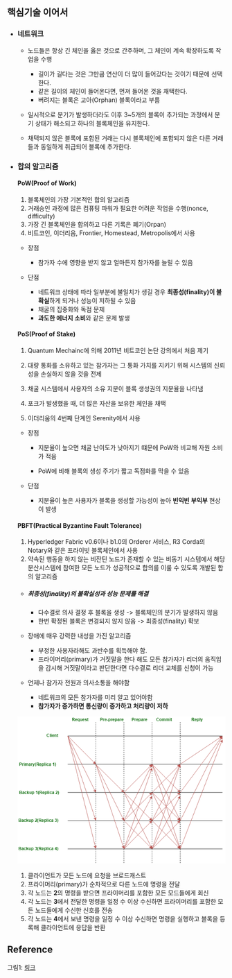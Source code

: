 ## 핵심기술 이어서

* ### 네트워크

  * 노드들은 항상 긴 체인을 옳은 것으로 간주하며, 그 체인이 계속 확장하도록 작업을 수행

    * 길이가 길다는 것은 그만큼 연산이 더 많이 들어갔다는 것이기 때문에 선택한다.
    * 같은 길이의 체인이 들어온다면, 먼져 들어온 것을 채택한다.
    * 버려지는 블록은 고아(Orphan) 블록이라고 부름

  * 일시적으로 분기가 발생하더라도 이후 3~5개의 블록이 추가되는 과정에서 분기 상태가 해소되고 하나의 블록체인을 유지한다.

  * 채택되지 않은 블록에 포함된 거래는 다시 블록체인에 포함되지 않은 다른 거래들과 동일하게 취급되어 블록에 추가한다.

    

* ### 합의 알고리즘

  #### PoW(Proof of Work)

  1. 블록체인의 가장 기본적인 합의 알고리즘
  2. 거래승인 과정에 많은 컴퓨팅 파워가 필요한 어려운 작업을 수행(nonce, difficulty)
  3. 가장 긴 블록체인을 합의하고 다른 기록은 폐기(Orpan)
  4. 비트코인, 이더리움, Frontier, Homestead, Metropolis에서 사용
     

  * 장점
    * 참가자 수에 영향을 받지 않고 얼마든지 참가자를 늘릴 수 있음
      
  * 단점
    * 네트워크 상태에 따라 일부분에 불일치가 생길 경우 **최종성(finality)이 불확실**하게 되거나 성능이 저하될 수 있음
    * 채굴의 집중화와 독점 문제
    * **과도한 에너지 소비**와 같은 문제 발생

  

  #### PoS(Proof of Stake)

  1. Quantum Mechainc에 의해 2011년 비트코인 논단 강의에서 처음 제기

  2. 대량 통화를 소유하고 있는 참가자는 그 통화 가치를 지키기 위해 시스템의 신뢰성을 손실하지 않을 것을 전제

  3. 채굴 시스템에서 사용자의 소유 지분이 블록 생성권의 지분율을 나타냄

  4. 포크가 발생했을 때, 더 많은 자산을 보유한 체인을 채택

  5. 이더리움의 4번째 단계인 Serenity에서 사용

     

  * 장점

    * 지분율이 높으면 채굴 난이도가 낮아지기 떄문에 PoW와 비교해 자원 소비가 적음

    * PoW에 비해 블록의 생성 주기가 짧고 독점화를 막을 수 있음

      

  * 단점

    * 지분율이 높은 사용자가 블록을 생성할 가능성이 높아 **빈익빈 부익부** 현상이 발생

      

  #### PBFT(Practical Byzantine Fault Tolerance)

  1. Hyperledger Fabric v0.6이나 b1.0의 Orderer 서비스, R3 Corda의 Notary와 같은 프라이빗 블록체인에서 사용
  2. 약속된 행동을 하지 않는 비잔틴 노드가 존재할 수 있는 비동기 시스템에서 해당 분산시스템에  참여한 모든 노드가 성공적으로 합의를 이룰 수 있도록 개발된 합의 알고리즘

  

  * ##### 최종성(finality)의 불확실성과 성능 문제를 해결

    * 다수결로 의사 결정 후 블록을 생성 -> 블록체인의 분기가 발생하지 않음
    * 한번 확정된 블록은 변경되지 않지 않음 -> 최종성(finality) 확보
      

  * 장애에 매우 강력한 내성을 가진 알고리즘

    * 부정한 사용자라해도 과반수를 획득해야 함.
    * 프라이머리(primary)가 거짓말을 한다 해도 모든 참가자가 리더의 움직임을 감시해 거짓말이라고 판단한다면 다수결로 리더 교체를 신청이 가능

  * 언제나 참가자 전원과 의사소통을 해야함

    * 네트워크의 모든 참가자를 미리 알고 있어야함
    * **참가자가 증가하면 통신량이 증가하고 처리량이 저하**

  

  ![PBFT](./image/PBFT.png)

  1. 클라이언트가 모든 노드에 요청을 브로드캐스트
  2. 프라이머리(primary)가 순차적으로 다른 노드에 명령을 전달
  3. 각 노드는 **2**의 명령을 받으면 프라이머리를 포함한 모든 모드들에게 회신
  4. 각 노드는 **3**에서 전달한 명령을 일정 수 이상 수신하면 프라이머리를 포함한 모든 노드들에게 수신한 신호를 전송
  5. 각 노드는 **4**에서 보낸 명령을 일정 수 이상 수신하면 명령을 실행하고 블록을 등록해 클라이언트에 응답을 반환

## Reference

그림1: [링크](https://www.geeksforgeeks.org/practical-byzantine-fault-tolerancepbft/)
